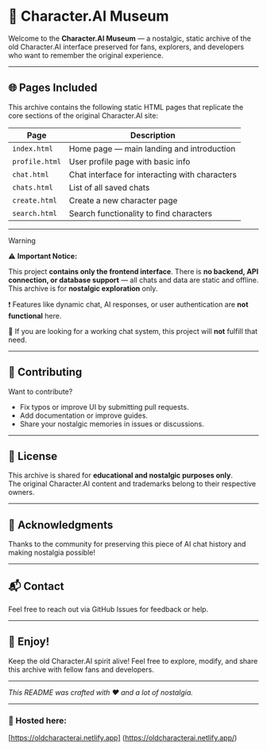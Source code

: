 # 🚀 Character.AI Museum

Welcome to the **Character.AI Museum** — a nostalgic, static archive of the old Character.AI interface preserved for fans, explorers, and developers who want to remember the original experience.

---

## 🌐 Pages Included

This archive contains the following static HTML pages that replicate the core sections of the original Character.AI site:

| Page           | Description                               |
| -------------- | --------------------------------------- |
| `index.html`   | Home page — main landing and introduction |
| `profile.html` | User profile page with basic info       |
| `chat.html`    | Chat interface for interacting with characters |
| `chats.html`   | List of all saved chats                  |
| `create.html`  | Create a new character page              |
| `search.html`  | Search functionality to find characters |

---

> [!WARNING]
>  
> ⚠️ **Important Notice:**  
>  
> This project **contains only the frontend interface**. There is **no backend, API connection, or database support** — all chats and data are static and offline. This archive is for **nostalgic exploration** only.  
>  
> ❗ Features like dynamic chat, AI responses, or user authentication are **not functional** here.  
>  
> 🔄 If you are looking for a working chat system, this project will **not** fulfill that need.

---

## 🤝 Contributing

Want to contribute?

- Fix typos or improve UI by submitting pull requests.  
- Add documentation or improve guides.  
- Share your nostalgic memories in issues or discussions.

---

## 📝 License

This archive is shared for **educational and nostalgic purposes only**.  
The original Character.AI content and trademarks belong to their respective owners.

---

## 🙌 Acknowledgments

Thanks to the community for preserving this piece of AI chat history and making nostalgia possible!  

---

## 📬 Contact

Feel free to reach out via GitHub Issues for feedback or help.

---

## 🎉 Enjoy!

Keep the old Character.AI spirit alive! Feel free to explore, modify, and share this archive with fellow fans and developers.

---

*This README was crafted with ❤️ and a lot of nostalgia.*

---

### 📎 Hosted here:  
[https://oldcharacterai.netlify.app] (https://oldcharacterai.netlify.app/)
